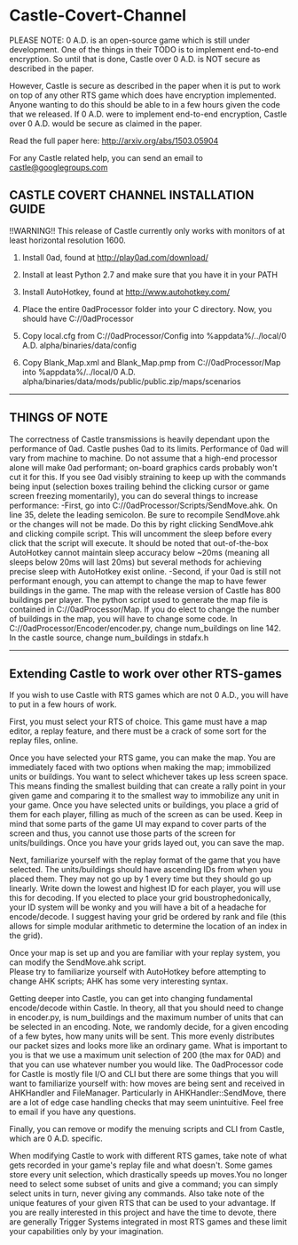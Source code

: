 # Castle-Covert-Channel

PLEASE NOTE:  0 A.D. is an open-source game which is still under development. One of the things in their TODO is to implement end-to-end encryption. So until that is done, Castle over 0 A.D. is NOT secure as described in the paper.

However, Castle is secure as described in the paper when it is put to work on top of any other RTS game which does have encryption implemented. Anyone wanting to do this should be able to in a few hours given the code that we released. If 0 A.D. were to implement end-to-end encryption, Castle over 0 A.D. would be secure as claimed in the paper.

Read the full paper here: http://arxiv.org/abs/1503.05904

For any Castle related help, you can send an email to castle@googlegroups.com


CASTLE COVERT CHANNEL INSTALLATION GUIDE
-----------------------------------------------------------------

!!WARNING!!
This release of Castle currently only works with monitors of at least horizontal resolution 1600.


1. Install 0ad, found at http://play0ad.com/download/

2. Install at least Python 2.7 and make sure that you have it in your PATH

3. Install AutoHotkey, found at http://www.autohotkey.com/

4. Place the entire 0adProcessor folder into your C directory. Now, you should have C://0adProcessor

5. Copy local.cfg from C://0adProcessor/Config into %appdata%/../local/0 A.D. alpha/binaries/data/config

6. Copy Blank_Map.xml and Blank_Map.pmp from C://0adProcessor/Map into %appdata%/../local/0 A.D. alpha/binaries/data/mods/public/public.zip/maps/scenarios


----------------------------------------------------------------
THINGS OF NOTE
----------------------------------------------------------------
The correctness of Castle transmissions is heavily dependant upon the performance of 0ad. Castle pushes 0ad to its limits. Performance of 0ad will vary from machine to machine. Do not assume that a high-end processor alone will make 0ad performant; on-board graphics cards probably won't cut it for this. If you see 0ad visibly straining to keep up with the commands being input (selection boxes trailing behind the clicking cursor or game screen freezing momentarily), you can do several things to increase performance:
	-First, go into C://0adProcessor/Scripts/SendMove.ahk. On line 35, delete the leading semicolon. Be sure to recompile SendMove.ahk or the changes will not be made. Do this by right clicking SendMove.ahk and clicking compile script. This will uncomment the sleep before every click that the script will execute. It should be noted that out-of-the-box AutoHotkey cannot maintain sleep accuracy below ~20ms (meaning all sleeps below 20ms will last 20ms) but several methods for achieving precise sleep with AutoHotkey exist online.
	-Second, if your 0ad is still not performant enough, you can attempt to change the map to have fewer buildings in the game. The map with the release version of Castle has 800 buildings per player. The python script used to generate the map file is contained in C://0adProcessor/Map. If you do elect to change the number of buildings in the map, you will have to change some code. In C://0adProcessor/Encoder/encoder.py, change num_buildings on line 142. In the castle source, change num_buildings in stdafx.h
	

----------------------------------------------------------------
Extending Castle to work over other RTS-games
----------------------------------------------------------------

If you wish to use Castle with RTS games which are not 0 A.D., you will have to put in a few hours of work.

First, you must select your RTS of choice. This game must have a map editor, a replay feature, and there must 
be a crack of some sort for the replay files, online.

Once you have selected your RTS game, you can make the map. You are immediately faced with two options when 
making the map; immobilized units or buildings. You want to select whichever takes up less screen space.  
This means finding the smallest building that can create a rally point in your given game and comparing it to 
the smallest way to immobilize any unit in your game. Once you have selected units or buildings, you place a 
grid of them for each player, filling as much of the screen as can be used. Keep in mind that some parts of 
the game UI may expand to cover parts of the screen and thus, you cannot use those parts of the screen for 
units/buildings. Once you have your grids layed out, you can save the map.

Next, familiarize yourself with the replay format of the game that you have selected. The units/buildings 
should have ascending IDs from when you placed them. They may not go up by 1 every time but they should go 
up linearly. Write down the lowest and highest ID for each player, you will use this for decoding. If you 
elected to place your grid boustrophedonically, your ID system will be wonky and you will have a bit of a 
headache for encode/decode. I suggest having your grid be ordered by rank and file (this allows for simple 
modular arithmetic to determine the location of an index in the grid).

Once your map is set up and you are familiar with your replay system, you can modify the SendMove.ahk script.  
Please try to familiarize yourself with AutoHotkey before attempting to change AHK scripts; AHK has some very 
interesting syntax.

Getting deeper into Castle, you can get into changing fundamental encode/decode within Castle. In theory, all 
that you should need to change in encoder.py, is num_buildings and the maximum number of units that can be 
selected in an encoding. Note, we randomly decide, for a given encoding of a few bytes, how many units will 
be sent. This more evenly distributes our packet sizes and looks more like an ordinary game. What is important 
to you is that we use a maximum unit selection of 200 (the max for 0AD) and that you can use whatever number 
you would like. The 0adProcessor code for Castle is mostly file I/O and CLI but there are some things that you 
will want to familiarize yourself with: how moves are being sent and received in AHKHandler and FileManager. 
Particularly in AHKHandler::SendMove, there are a lot of edge case handling checks that may seem unintuitive. 
Feel free to email if you have any questions.

Finally, you can remove or modify the menuing scripts and CLI from Castle, which are 0 A.D. specific.

When modifying Castle to work with different RTS games, take note of what gets recorded in your game's replay 
file and what doesn't. Some games store every unit selection, which drastically speeds up moves.You no longer 
need to select some subset of units and give a command; you can simply select units in turn, never giving any 
commands. Also take note of the unique features of your given RTS that can be used to your advantage. If you 
are really interested in this project and have the time to devote, there are generally Trigger Systems 
integrated in most RTS games and these limit your capabilities only by your imagination.


